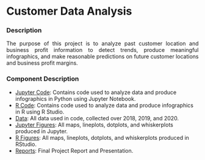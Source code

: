 # Customer Data Analysis

### Description
<div style="text-align: justify"> The purpose of this project is to analyze past customer location and business profit information to detect trends, produce meaningful infographics, and make reasonable predictions on future customer locations and business profit margins.</div>

### Component Description
- [Jupyter Code](Code/jupyter/TK%20Paddles%20LLC.ipynb): Contains code used to analyze data and produce infographics in Python using Jupyter Notebook.
- [R Code](Code/rCode.Rmd): Contains code used to analyze data and produce infographics in R using R Studio.
- [Data](data): All data used in code, collected over 2018, 2019, and 2020.
- [Jupyter Figures](Jupyter%20Figures): All maps, lineplots, dotplots, and whiskerplots produced in Jupyter.
- [R Figures](R%20Figures): All maps, lineplots, dotplots, and whiskerplots produced in RStudio.
- [Reports](Reports): Final Project Report and Presentation.
